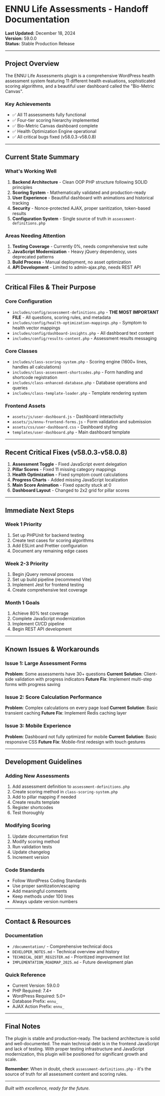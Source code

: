 # ENNU Life Assessments - Handoff Documentation

**Last Updated:** December 18, 2024  
**Version:** 59.0.0  
**Status:** Stable Production Release

---

## Project Overview

The ENNU Life Assessments plugin is a comprehensive WordPress health assessment system featuring 11 different health evaluations, sophisticated scoring algorithms, and a beautiful user dashboard called the "Bio-Metric Canvas".

### Key Achievements
- ✅ All 11 assessments fully functional
- ✅ Four-tier scoring hierarchy implemented
- ✅ Bio-Metric Canvas dashboard complete
- ✅ Health Optimization Engine operational
- ✅ All critical bugs fixed (v58.0.3-v58.0.8)

---

## Current State Summary

### What's Working Well
1. **Backend Architecture** - Clean OOP PHP structure following SOLID principles
2. **Scoring System** - Mathematically validated and production-ready
3. **User Experience** - Beautiful dashboard with animations and historical tracking
4. **Security** - Nonce-protected AJAX, proper sanitization, token-based results
5. **Configuration System** - Single source of truth in `assessment-definitions.php`

### Areas Needing Attention
1. **Testing Coverage** - Currently 0%, needs comprehensive test suite
2. **JavaScript Modernization** - Heavy jQuery dependency, uses deprecated patterns
3. **Build Process** - Manual deployment, no asset optimization
4. **API Development** - Limited to admin-ajax.php, needs REST API

---

## Critical Files & Their Purpose

### Core Configuration
- `includes/config/assessment-definitions.php` - **THE MOST IMPORTANT FILE** - All questions, scoring rules, and metadata
- `includes/config/health-optimization-mappings.php` - Symptom to health vector mappings
- `includes/config/dashboard-insights.php` - All dashboard text content
- `includes/config/results-content.php` - Assessment results messaging

### Core Classes
- `includes/class-scoring-system.php` - Scoring engine (1600+ lines, handles all calculations)
- `includes/class-assessment-shortcodes.php` - Form handling and shortcode registration
- `includes/class-enhanced-database.php` - Database operations and queries
- `includes/class-template-loader.php` - Template rendering system

### Frontend Assets
- `assets/js/user-dashboard.js` - Dashboard interactivity
- `assets/js/ennu-frontend-forms.js` - Form validation and submission
- `assets/css/user-dashboard.css` - Dashboard styling
- `templates/user-dashboard.php` - Main dashboard template

---

## Recent Critical Fixes (v58.0.3-v58.0.8)

1. **Assessment Toggle** - Fixed JavaScript event delegation
2. **Pillar Scores** - Fixed 11 missing category mappings
3. **Health Optimization** - Fixed symptom count calculations
4. **Progress Charts** - Added missing JavaScript localization
5. **Main Score Animation** - Fixed opacity stuck at 0
6. **Dashboard Layout** - Changed to 2x2 grid for pillar scores

---

## Immediate Next Steps

### Week 1 Priority
1. Set up PHPUnit for backend testing
2. Create test cases for scoring algorithms
3. Add ESLint and Prettier configuration
4. Document any remaining edge cases

### Week 2-3 Priority
1. Begin jQuery removal process
2. Set up build pipeline (recommend Vite)
3. Implement Jest for frontend testing
4. Create comprehensive test coverage

### Month 1 Goals
1. Achieve 80% test coverage
2. Complete JavaScript modernization
3. Implement CI/CD pipeline
4. Begin REST API development

---

## Known Issues & Workarounds

### Issue 1: Large Assessment Forms
**Problem**: Some assessments have 30+ questions
**Current Solution**: Client-side validation with progress indicators
**Future Fix**: Implement multi-step forms with progress saving

### Issue 2: Score Calculation Performance
**Problem**: Complex calculations on every page load
**Current Solution**: Basic transient caching
**Future Fix**: Implement Redis caching layer

### Issue 3: Mobile Experience
**Problem**: Dashboard not fully optimized for mobile
**Current Solution**: Basic responsive CSS
**Future Fix**: Mobile-first redesign with touch gestures

---

## Development Guidelines

### Adding New Assessments
1. Add assessment definition to `assessment-definitions.php`
2. Create scoring method in `class-scoring-system.php`
3. Add to pillar mapping if needed
4. Create results template
5. Register shortcodes
6. Test thoroughly

### Modifying Scoring
1. Update documentation first
2. Modify scoring method
3. Run validation tests
4. Update changelog
5. Increment version

### Code Standards
- Follow WordPress Coding Standards
- Use proper sanitization/escaping
- Add meaningful comments
- Keep methods under 100 lines
- Always update version numbers

---

## Contact & Resources

### Documentation
- `/documentation/` - Comprehensive technical docs
- `DEVELOPER_NOTES.md` - Technical overview and history
- `TECHNICAL_DEBT_REGISTER.md` - Prioritized improvement list
- `IMPLEMENTATION_ROADMAP_2025.md` - Future development plan

### Quick Reference
- Current Version: 59.0.0
- PHP Required: 7.4+
- WordPress Required: 5.0+
- Database Prefix: `ennu_`
- AJAX Action Prefix: `ennu_`

---

## Final Notes

The plugin is stable and production-ready. The backend architecture is solid and well-documented. The main technical debt is in the frontend JavaScript and lack of testing. With proper testing infrastructure and JavaScript modernization, this plugin will be positioned for significant growth and scale.

**Remember**: When in doubt, check `assessment-definitions.php` - it's the source of truth for all assessment content and scoring rules.

---

*Built with excellence, ready for the future.* 